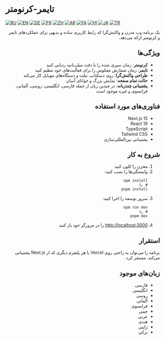 # تایمر-کرنومتر

[![RU](https://img.shields.io/badge/Русский-🇷🇺-blue.svg)](https://timer-stopwatch.onlineopen.space/ru)
[![EN](https://img.shields.io/badge/English-🇬🇧-red.svg)](https://timer-stopwatch.onlineopen.space/en)
[![DE](https://img.shields.io/badge/Deutsch-🇩🇪-gold.svg)](https://timer-stopwatch.onlineopen.space/de)
[![FR](https://img.shields.io/badge/Français-🇫🇷-purple.svg)](https://timer-stopwatch.onlineopen.space/fr)
[![ZH](https://img.shields.io/badge/中文-🇨🇳-maroon.svg)](https://timer-stopwatch.onlineopen.space/zh)
[![AR](https://img.shields.io/badge/العربية-🇦🇪-green.svg)](https://timer-stopwatch.onlineopen.space/ar)
[![FA](https://img.shields.io/badge/فارسی-🇮🇷-orange.svg)](https://timer-stopwatch.onlineopen.space/fa)
[![HI](https://img.shields.io/badge/हिंदी-🇮🇳-teal.svg)](https://timer-stopwatch.onlineopen.space/hi)
[![JA](https://img.shields.io/badge/日本語-🇯🇵-lightblue.svg)](https://timer-stopwatch.onlineopen.space/ja)
[![TR](https://img.shields.io/badge/Türkçe-🇹🇷-darkred.svg)](https://timer-stopwatch.onlineopen.space/tr)

<div dir="rtl">

یک برنامه وب مدرن و واکنش‌گرا که رابط کاربری ساده و بدیهی برای عملکردهای تایمر و کرنومتر ارائه می‌دهد.

## ویژگی‌ها

- **کرنومتر**: زمان سپری شده را با دقت میلی‌ثانیه ردیابی کنید
- **تایمر**: زمان شمارش معکوس را برای فعالیت‌های خود تنظیم کنید
- **طراحی واکنش‌گرا**: روی دسکتاپ، تبلت و دستگاه‌های موبایل کار می‌کند
- **حالت تمام صفحه**: نمایش بزرگ و خوانای آسان
- **پشتیبانی چندزبانه**: در چندین زبان از جمله فارسی، انگلیسی، روسی، آلمانی، فرانسوی و غیره موجود است

## فناوری‌های مورد استفاده

- Next.js 15
- React 19
- TypeScript
- Tailwind CSS
- پشتیبانی بین‌المللی‌سازی

## شروع به کار

1. مخزن را کلون کنید
2. وابستگی‌ها را نصب کنید:
   ```
   npm install
   # یا
   pnpm install
   ```
3. سرور توسعه را اجرا کنید:
   ```
   npm run dev
   # یا
   pnpm dev
   ```
4. [http://localhost:3000](http://localhost:3000) را در مرورگر خود باز کنید

## استقرار

برنامه را می‌توان به راحتی روی Vercel یا هر پلتفرم دیگری که از Next.js پشتیبانی می‌کند، مستقر کرد.

## زبان‌های موجود

- فارسی
- انگلیسی
- روسی
- آلمانی
- فرانسوی
- چینی
- عربی
- هندی
- ژاپنی
- ترکی

</div>

